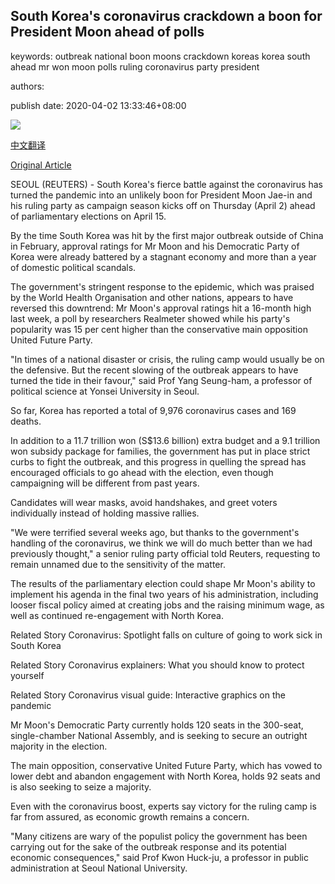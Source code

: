 ## South Korea's coronavirus crackdown a boon for President Moon ahead of polls

keywords: outbreak national boon moons crackdown koreas korea south ahead mr won moon polls ruling coronavirus party president

authors: 

publish date: 2020-04-02 13:33:46+08:00

![](https://www.straitstimes.com/sites/default/files/styles/x_large/public/articles/2020/04/02/ab_moonjaein_020420.jpg?itok=JvI8l5wi)

[中文翻译](South%20Korea%27s%20coronavirus%20crackdown%20a%20boon%20for%20President%20Moon%20ahead%20of%20polls_zh.md)

[Original Article](https://www.straitstimes.com/asia/east-asia/south-koreas-coronavirus-crackdown-a-boon-for-president-moon-ahead-of-polls)

SEOUL (REUTERS) - South Korea's fierce battle against the coronavirus has turned the pandemic into an unlikely boon for President Moon Jae-in and his ruling party as campaign season kicks off on Thursday (April 2) ahead of parliamentary elections on April 15.

By the time South Korea was hit by the first major outbreak outside of China in February, approval ratings for Mr Moon and his Democratic Party of Korea were already battered by a stagnant economy and more than a year of domestic political scandals.

The government's stringent response to the epidemic, which was praised by the World Health Organisation and other nations, appears to have reversed this downtrend: Mr Moon's approval ratings hit a 16-month high last week, a poll by researchers Realmeter showed while his party's popularity was 15 per cent higher than the conservative main opposition United Future Party.

"In times of a national disaster or crisis, the ruling camp would usually be on the defensive. But the recent slowing of the outbreak appears to have turned the tide in their favour," said Prof Yang Seung-ham, a professor of political science at Yonsei University in Seoul.

So far, Korea has reported a total of 9,976 coronavirus cases and 169 deaths.

In addition to a 11.7 trillion won (S$13.6 billion) extra budget and a 9.1 trillion won subsidy package for families, the government has put in place strict curbs to fight the outbreak, and this progress in quelling the spread has encouraged officials to go ahead with the election, even though campaigning will be different from past years.

Candidates will wear masks, avoid handshakes, and greet voters individually instead of holding massive rallies.

"We were terrified several weeks ago, but thanks to the government's handling of the coronavirus, we think we will do much better than we had previously thought," a senior ruling party official told Reuters, requesting to remain unnamed due to the sensitivity of the matter.

The results of the parliamentary election could shape Mr Moon's ability to implement his agenda in the final two years of his administration, including looser fiscal policy aimed at creating jobs and the raising minimum wage, as well as continued re-engagement with North Korea.

Related Story Coronavirus: Spotlight falls on culture of going to work sick in South Korea

Related Story Coronavirus explainers: What you should know to protect yourself

Related Story Coronavirus visual guide: Interactive graphics on the pandemic

Mr Moon's Democratic Party currently holds 120 seats in the 300-seat, single-chamber National Assembly, and is seeking to secure an outright majority in the election.

The main opposition, conservative United Future Party, which has vowed to lower debt and abandon engagement with North Korea, holds 92 seats and is also seeking to seize a majority.

Even with the coronavirus boost, experts say victory for the ruling camp is far from assured, as economic growth remains a concern.

"Many citizens are wary of the populist policy the government has been carrying out for the sake of the outbreak response and its potential economic consequences," said Prof Kwon Huck-ju, a professor in public administration at Seoul National University.